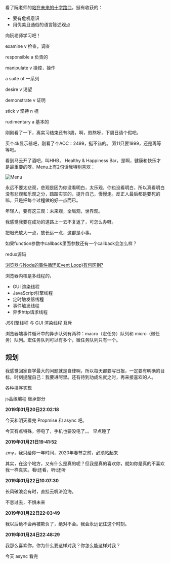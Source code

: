 看了阮老师的[站在未来的十字路口](http://www.ruanyifeng.com/blog/2019/01/survivor-preface.html)，挺有收获的：

- 要有危机意识
- 用优美且通俗的语言陈述观点

向阮老师学习吧！


examine v 检查，调查

responsible a 负责的

manipulate v 操控，操作

a suite of 一系列

desire v 渴望

demonstrate v 证明

stick v 坚持 n 棍

rudimentary a 基本的


刚刚看了一下，离实习结束还有3周，啊，煎熬呀，下周日请个假吧。

买个4k显示器吧，刚看了个AOC：2499，挺不错的。 双11只要1999，还是再等等吧。

看到马云开了酒吧，叫HHB， Healthy & Happiness Bar，是啊，健康和快乐才是最重要的呀。Menu上有2句话我特别喜欢：

![Menu](./img/1.png)


永远不要太悲观，悲观是因为你没看明白，太乐观，你也没看明白，所以真看明白没有悲观和乐观之分，踏踏实实的，提升自己，慢慢走。反正人最后都是要死的嘛，只是把每个过程做的好一点而已。

年轻人，要有这三观：未来观，全局观，世界观。

我感觉我要在成功的道路上一去不复返了，可怎么办呀。

把眼光放大一点，放长远一点，这都是小事。



如果function参数中callback里面参数还有一个callback会怎么样？


redux源码

[浏览器与Node的事件循环(Event Loop)有何区别?](https://juejin.im/post/5c337ae06fb9a049bc4cd218)

浏览器内核是多线程的，

- GUI 渲染线程
- JavaScript引擎线程
- 定时触发器线程
- 事件触发线程
- 异步http请求线程


JS引擎线程 与 GUI 渲染线程 互斥

浏览器端事件循环中的异步队列有两种：macro（宏任务）队列和 micro（微任务）队列。宏任务队列可以有多个，微任务队列只有一个。


## 规划

我感觉回家自学最大的问题就是自律啊，所以每天都要写日报，一定要有明确的目标，时刻提醒自己：我要进阿里。还有待到功成名就之时，再来接喜欢的人。


各种排序实现

js高级编程 继承部分

**2019年01月20日22:02:18**

今天和明天看完 Propmise 和 async 吧。

今天有点特殊，停电了，手机也要没电了。。 早点睡了


**2019年01月21日19:41:52**

zmy，我只给你一年时间，2020年春节之前，必须站起来

其实，在这个地方，又有什么是真的呢？但我是真的喜欢你，就如你是真的不喜欢我一样真实。看t还看，听t还听









































**2019年01月22日10:07:30**

长风破浪会有时，直挂云帆济沧海。

不恋过去，不惧未来




**2019年01月22日22:03:49**

我以后绝不会再被欺负了，绝对不会。我会永远记住这个时刻。


**2019年01月24日22:48:29**

我那么喜欢你，你为什么要这样对我？你怎么能这样对我？

今天 async 看完
